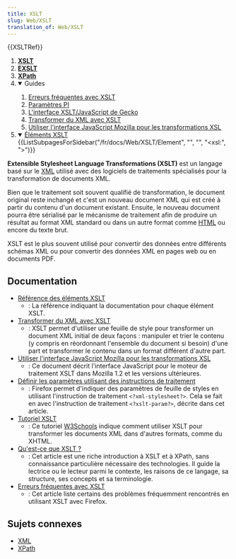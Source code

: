 ```yaml
---
title: XSLT
slug: Web/XSLT
translation_of: Web/XSLT
---
```


{{XSLTRef}}

<div id="Quick_links">
  <ol>
    <li><strong><a href="/fr/docs/Web/XSLT">XSLT</a></strong></li>
    <li><strong><a href="/fr/docs/Web/EXSLT">EXSLT</a></strong></li>
    <li><strong><a href="/fr/docs/Web/XPath">XPath</a></strong></li>
    <li class="toggle">
      <details open><summary>Guides</summary>
        <ol>
          <li><a href="/fr/docs/Web/XSLT/Common_errors">Erreurs fréquentes avec XSLT</a></li>
          <li><a href="/fr/docs/Web/XSLT/PI_Parameters">Paramètres PI</a></li>
          <li><a href="/fr/docs/Web/XSLT/XSLT_JS_interface_in_Gecko">L'interface XSLT/JavaScript de Gecko</a></li>
          <li><a href="/fr/docs/Web/XSLT/Transforming_XML_with_XSLT">Transformer du XML avec XSLT</a></li>
          <li><a href="/fr/docs/Web/XSLT/Using_the_Mozilla_JavaScript_interface_to_XSL_Transformations">Utiliser l'interface JavaScript Mozilla pour les transformations XSL</a></li>
        </ol>
      </details>
    </li>
    <li class="toggle">
      <details open><summary><a href="/fr/docs/XSLT/Element">Éléments XSLT</a></summary>{{ListSubpagesForSidebar("/fr/docs/Web/XSLT/Element", "", "", "&lt;xsl:", "&gt;")}}</details>
    </li>
  </ol>
</div>

**Extensible Stylesheet Language Transformations (XSLT)** est un langage basé sur le [XML](/fr/docs/Web/XML/XML_introduction) utilisé avec des logiciels de traitements spécialisés pour la transformation de documents XML.

Bien que le traitement soit souvent qualifié de transformation, le document original reste inchangé et c'est un nouveau document XML qui est créé à partir du contenu d'un document existant. Ensuite, le nouveau document pourra être sérialisé par le mécanisme de traitement afin de produire un résultat au format XML standard ou dans un autre format comme [HTML](/fr/docs/Web/HTML) ou encore du texte brut.

XSLT est le plus souvent utilisé pour convertir des données entre différents schémas XML ou pour convertir des données XML en pages web ou en documents PDF.

## Documentation

- [Référence des éléments XSLT](/fr/docs/Web/XSLT/Element)
  - : La référence indiquant la documentation pour chaque élément XSLT.
- [Transformer du XML avec XSLT](/fr/docs/Web/XSLT/Transforming_XML_with_XSLT)
  - : XSLT permet d'utiliser une feuille de style pour transformer un document XML initial de deux façons&nbsp;: manipuler et trier le contenu (y compris en réordonnant l'ensemble du document si besoin) d'une part et transformer le contenu dans un format différent d'autre part.
- [Utiliser l'interface JavaScript Mozilla pour les transformations XSL](/fr/docs/Web/XSLT/Using_the_Mozilla_JavaScript_interface_to_XSL_Transformations)
  - : Ce document décrit l'interface JavaScript pour le moteur de traitement XSLT dans Mozilla 1.2 et les versions ultérieures.
- [Définir les paramètres utilisant des instructions de traitement](/fr/docs/Web/XSLT/PI_Parameters)
  - : Firefox permet d'indiquer des paramètres de feuille de styles en utilisant l'instruction de traitement `<?xml-stylesheet?>`. Cela se fait en avec l'instruction de traitement `<?xslt-param?>`, décrite dans cet article.
- [Tutoriel XSLT](https://www.w3schools.com/xml/xsl_intro.asp)
  - : Ce tutoriel [W3Schools](https://www.w3schools.com) indique comment utiliser XSLT pour transformer les documents XML dans d'autres formats, comme du XHTML.
- [Qu'est-ce que XSLT&nbsp;?](https://www.xml.com/pub/a/2000/08/holman/)
  - : Cet article est une riche introduction à XSLT et à XPath, sans connaissance particulière nécessaire des technologies. Il guide la lectrice ou le lecteur parmi le contexte, les raisons de ce langage, sa structure, ses concepts et sa terminologie.
- [Erreurs fréquentes avec XSLT](/fr/docs/Web/XSLT/Common_errors)
  - : Cet article liste certains des problèmes fréquemment rencontrés en utilisant XSLT avec Firefox.

## Sujets connexes

- [XML](/fr/docs/Web/XML/XML_introduction)
- [XPath](/fr/docs/Web/XPath)
